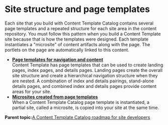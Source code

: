 # Site structure and page templates

Each site that you build with Content Template Catalog contains several page templates and a repeated structure for each site area in the content repository. You must follow this pattern when you build a Content Template site because that is how the templates were designed. Each template instantiates a "microsite" of content artifacts along with the page. The portlets on the page are automatically linked to this content.

-   **[Page templates for navigation and content](../ctc/ctc_arch_sitestruc_pgtemp.md)**  
Content Template has page templates that can be used to create landing pages, index pages, and details pages. Landing pages create the overall site structure and create a hierarchical navigation structure when they are nested. A combination of index and details pairings, stand-alone details pages, and combined index and details pages provide content areas for your site.
-   **[Microsites created from page templates](../ctc/ctc_arch_sitestruc_instant.md)**  
When a Content Template Catalog page template is instantiated, a partial site, called a microsite, is copied into your site at the same time.

**Parent topic:**[A Content Template Catalog roadmap for site developers](../ctc/ctc_gs_site_devs.md)

